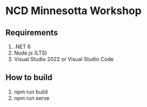 # NCD Minnesotta Workshop

## Requirements

1. .NET 6
2. Node.js (LTS)
3. Visual Studio 2022 or Visual Studio Code

## How to build

1. npm run build
2. npm run serve
